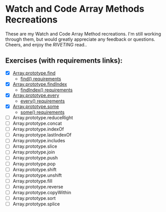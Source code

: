 # Watch and Code Array Methods Recreations
These are my Watch and Code Array Method recreations. I'm still working through them, but would greatly appreciate any feedback or questions. Cheers, and enjoy the _RIVETING_ read..

## Exercises (with requirements links):

- [x] [Array.prototype.find ](./find.html)
  - [find() requirements](./requirements/find.md)
- [x] [Array.prototype.findIndex](./findIndex.html)
  - [findIndex() requirements](./requirements/findIndex.md)
- [x] [Array.prototype.every](./every.html)
  - [every() requirements](./requirements/every.md)
- [x] [Array.prototype.some](./some.html)
  - [some() requirements](./requirements/some.md)
- [ ] Array.prototype.reduceRight
- [ ] Array.prototype.concat
- [ ] Array.prototype.indexOf
- [ ] Array.prototype.lastIndexOf
- [ ] Array.prototype.includes
- [ ] Array.prototype.slice
- [ ] Array.prototype.join
- [ ] Array.prototype.push
- [ ] Array.prototype.pop
- [ ] Array.prototype.shift
- [ ] Array.prototype.unshift
- [ ] Array.prototype.fill
- [ ] Array.prototype.reverse
- [ ] Array.prototype.copyWithin
- [ ] Array.prototype.sort
- [ ] Array.prototype.splice